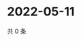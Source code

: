 # 2022-05-11

共 0 条

<!-- BEGIN WEIBO -->
<!-- 最后更新时间 Wed May 11 2022 05:14:33 GMT+0800 (China Standard Time) -->

<!-- END WEIBO -->

